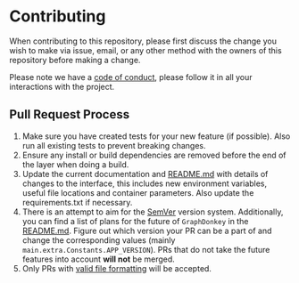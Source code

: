 # Contributing

When contributing to this repository, please first discuss the change you wish to
make via issue, email, or any other method with the owners of this repository
before making a change. 

Please note we have a [code of conduct](CODE_OF_CONDUCT.md), please follow it in 
all your interactions with the project.

## Pull Request Process

1. Make sure you have created tests for your new feature (if possible). Also run 
 all existing tests to prevent breaking changes.
2. Ensure any install or build dependencies are removed before the end of the 
 layer when doing a build.
3. Update the current documentation and [README.md](README.md) with details of 
 changes to the interface, this includes new environment variables, useful file 
 locations and container parameters. Also update the requirements.txt if necessary.
4. There is an attempt to aim for the [SemVer](http://semver.org/) version system.
 Additionally, you can find a list of plans for the future of `GraphDonkey` in the
 [README.md](README.md). Figure out which version your PR can be a part of and
 change the corresponding values (mainly `main.extra.Constants.APP_VERSION`). PRs
 that do not take the future features into account **will not** be merged.
5. Only PRs with [valid file formatting](docs/Formatting.md) will be accepted.
